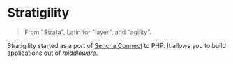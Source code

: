 # Stratigility

> From "Strata", Latin for "layer", and "agility".

Stratigility started as a port of [Sencha Connect](https://github.com/senchalabs/connect)
to PHP. It allows you to build applications out of _middleware_.

